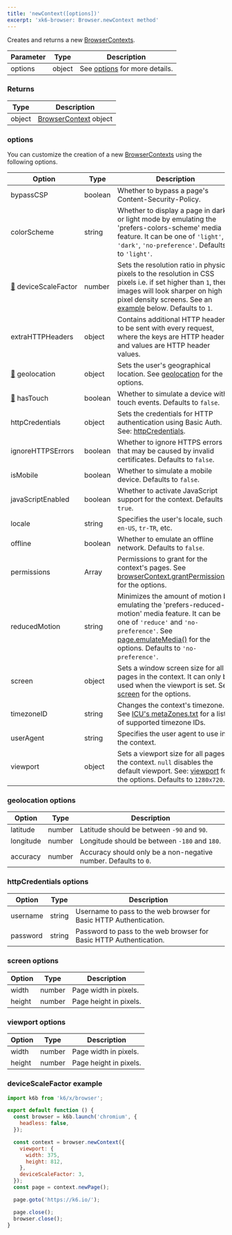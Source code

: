 ```yaml
---
title: 'newContext([options])'
excerpt: 'xk6-browser: Browser.newContext method'
---
```


Creates and returns a new [BrowserContexts](/javascript-api/xk6-browser/browsercontext/).

| Parameter | Type   | Description                               |
| --------- | ------ | ----------------------------------------- |
| options   | object | See [options](#options) for more details. |

### Returns

| Type   | Description                                                          |
| ------ | -------------------------------------------------------------------- |
| object | [BrowserContext](/javascript-api/xk6-browser/browsercontext/) object |

### options

You can customize the creation of a new [BrowserContexts](/javascript-api/xk6-browser/browsercontext/) using the following options.

<!-- vale off -->

| Option                                                                                                                       | Type    | Description                                                                                                                                                                                                                                                                      |
|------------------------------------------------------------------------------------------------------------------------------|---------|----------------------------------------------------------------------------------------------------------------------------------------------------------------------------------------------------------------------------------------------------------------------------------|
| <nobr>bypassCSP</nobr>                                                                                                       | boolean | Whether to bypass a page's Content-Security-Policy.                                                                                                                                                                                                                              |
| <nobr>colorScheme</nobr>                                                                                                     | string  | Whether to display a page in dark or light mode by emulating the 'prefers-colors-scheme' media feature. It can be one of `'light'`, `'dark'`, `'no-preference'`. Defaults to `'light'`.                                                                                          |
| <nobr><span title="Work in progress">[🚧](https://github.com/grafana/xk6-browser/issues/433)</span> deviceScaleFactor</nobr> | number  | Sets the resolution ratio in physical pixels to the resolution in CSS pixels i.e. if set higher than `1`, then images will look sharper on high pixel density screens. See an [example](#devicescalefactor-example) below. Defaults to `1`.                                      |
| <nobr>extraHTTPHeaders</nobr>                                                                                                | object  | Contains additional HTTP headers to be sent with every request, where the keys are HTTP headers and values are HTTP header values.                                                                                                                                               |
| <nobr><span title="Work in progress">[🚧](https://github.com/grafana/xk6-browser/issues/435)</span> geolocation</nobr>       | object  | Sets the user's geographical location. See [geolocation](#geolocation-options) for the options.                                                                                                                                                                                  |
| <nobr><span title="Work in progress">[🚧](https://github.com/grafana/xk6-browser/issues/436)</span> hasTouch</nobr>          | boolean | Whether to simulate a device with touch events. Defaults to `false`.                                                                                                                                                                                                             |
| <nobr>httpCredentials</nobr>                                                                                                 | object  | Sets the credentials for HTTP authentication using Basic Auth. See: [httpCredentials](#httpcredentials-options).                                                                                                                                                                 |
| <nobr>ignoreHTTPSErrors</nobr>                                                                                               | boolean | Whether to ignore HTTPS errors that may be caused by invalid certificates. Defaults to `false`.                                                                                                                                                                                  |
| <nobr>isMobile</nobr>                                                                                                        | boolean | Whether to simulate a mobile device. Defaults to `false`.                                                                                                                                                                                                                        |
| <nobr>javaScriptEnabled</nobr>                                                                                               | boolean | Whether to activate JavaScript support for the context. Defaults to `true`.                                                                                                                                                                                                      |
| <nobr>locale</nobr>                                                                                                          | string  | Specifies the user's locale, such as `en-US`, `tr-TR`, etc.                                                                                                                                                                                                                      |
| <nobr>offline</nobr>                                                                                                         | boolean | Whether to emulate an offline network. Defaults to `false`.                                                                                                                                                                                                                      |
| <nobr>permissions</nobr>                                                                                                     | Array   | Permissions to grant for the context's pages. See [browserContext.grantPermissions()](/javascript-api/xk6-browser/browsercontext#browsercontext-grantpermissions-permissions-options) for the options.                                                                           |
| <nobr>reducedMotion</nobr>                                                                                                   | string  | Minimizes the amount of motion by emulating the 'prefers-reduced-motion' media feature. It can be one of `'reduce'` and `'no-preference'`. See [page.emulateMedia()](/javascript-api/xk6-browser/page#page-emulatemedia-options) for the options. Defaults to `'no-preference'`. |
| <nobr>screen</nobr>                                                                                                          | object  | Sets a window screen size for all pages in the context. It can only be used when the viewport is set. See: [screen](#screen-options) for the options.                                                                                                                            |
| <nobr>timezoneID</nobr>                                                                                                      | string  | Changes the context's timezone. See [ICU's metaZones.txt](https://cs.chromium.org/chromium/src/third_party/icu/source/data/misc/metaZones.txt?rcl=faee8bc70570192d82d2978a71e2a615788597d1) for a list of supported timezone IDs.                                                |
| <nobr>userAgent</nobr>                                                                                                       | string  | Specifies the user agent to use in the context.                                                                                                                                                                                                                                  |
| <nobr>viewport</nobr>                                                                                                        | object  | Sets a viewport size for all pages in the context. `null` disables the default viewport. See: [viewport](#viewport-options) for the options. Defaults to `1280x720`.                                                                                                             |

<!-- vale on -->

### geolocation options

| Option    | Type   | Description                                           |
| --------- | ------ | ----------------------------------------------------- |
| latitude  | number | Latitude should be between `-90` and `90`.            |
| longitude | number | Longitude should be between `-180` and `180`.         |
| accuracy  | number | Accuracy should only be a non-negative number. Defaults to `0`. |

### httpCredentials options

| Option   | Type   | Description                                                        |
| -------- | ------ | ------------------------------------------------------------------ |
| username | string | Username to pass to the web browser for Basic HTTP Authentication. |
| password | string | Password to pass to the web browser for Basic HTTP Authentication. |

### screen options

| Option | Type   | Description            |
| ------ | ------ | ---------------------- |
| width  | number | Page width in pixels.  |
| height | number | Page height in pixels. |

<!-- vale off -->

### viewport options

<!-- vale on -->

| Option | Type   | Description            |
| ------ | ------ | ---------------------- |
| width  | number | Page width in pixels.  |
| height | number | Page height in pixels. |

<!-- vale off -->

### deviceScaleFactor example

```javascript
import k6b from 'k6/x/browser';

export default function () {
  const browser = k6b.launch('chromium', {
    headless: false,
  });

  const context = browser.newContext({
    viewport: {
      width: 375,
      height: 812,
    },
    deviceScaleFactor: 3,
  });
  const page = context.newPage();

  page.goto('https://k6.io/');

  page.close();
  browser.close();
}
```
